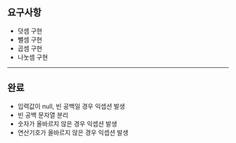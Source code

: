 ## 요구사항
- 덧셈 구현
- 뺄셈 구현
- 곱셈 구현
- 나눗셈 구현


--- 
## 완료
- 입력값이 null, 빈 공백일 경우 익셉션 발생
- 빈 공백 문자열 분리
- 숫자가 올바르지 않은 경우 익셉션 발생
- 연산기호가 올바르지 않은 경우 익셉션 발생